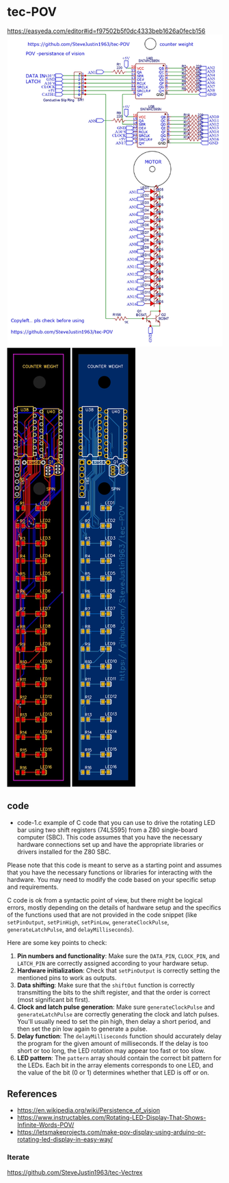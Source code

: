 # tec-POV


https://easyeda.com/editor#id=f97502b5f0dc4333beb1626a0fecb156
![](https://github.com/SteveJustin1963/tec-POV/blob/master/pics/Schematic_tec-POV_2021-07-20_page-0001.jpg)
![](https://github.com/SteveJustin1963/tec-POV/blob/master/pics/PCB_PCB_tec-POV_2021-07-20_page-0001.jpg)
![](https://github.com/SteveJustin1963/tec-POV/blob/master/pics/Photo%20View_2021-07-20.svg)


## code
- code-1.c
 example of C code that you can use to drive the rotating LED bar using two shift registers (74LS595) from a Z80 single-board computer (SBC). This code assumes that you have the necessary hardware connections set up and have the appropriate libraries or drivers installed for the Z80 SBC.



Please note that this code is meant to serve as a starting point and assumes that you have the necessary functions or libraries for interacting with the hardware. You may need to modify the code based on your specific setup and requirements.

 C code is ok from a syntactic point of view, but there might be logical errors, mostly depending on the details of  hardware setup and the specifics of the functions used  that are not provided in the code snippet (like `setPinOutput`, `setPinHigh`, `setPinLow`, `generateClockPulse`, `generateLatchPulse`, and `delayMilliseconds`). 

Here are some key points to check:
1. **Pin numbers and functionality**: Make sure the `DATA_PIN`, `CLOCK_PIN`, and `LATCH_PIN` are correctly assigned according to your hardware setup. 
2. **Hardware initialization**: Check that `setPinOutput` is correctly setting the mentioned pins to work as outputs.
3. **Data shifting**: Make sure that the `shiftOut` function is correctly transmitting the bits to the shift register, and that the order is correct (most significant bit first).
4. **Clock and latch pulse generation**: Make sure `generateClockPulse` and `generateLatchPulse` are correctly generating the clock and latch pulses. You'll usually need to set the pin high, then delay a short period, and then set the pin low again to generate a pulse.
5. **Delay function**: The `delayMilliseconds` function should accurately delay the program for the given amount of milliseconds. If the delay is too short or too long, the LED rotation may appear too fast or too slow.
6. **LED pattern**: The `pattern` array should contain the correct bit pattern for the LEDs. Each bit in the array elements corresponds to one LED, and the value of the bit (0 or 1) determines whether that LED is off or on.


## References
- https://en.wikipedia.org/wiki/Persistence_of_vision
- https://www.instructables.com/Rotating-LED-Display-That-Shows-Infinite-Words-POV/
- https://letsmakeprojects.com/make-pov-display-using-arduino-or-rotating-led-display-in-easy-way/

### Iterate
https://github.com/SteveJustin1963/tec-Vectrex

